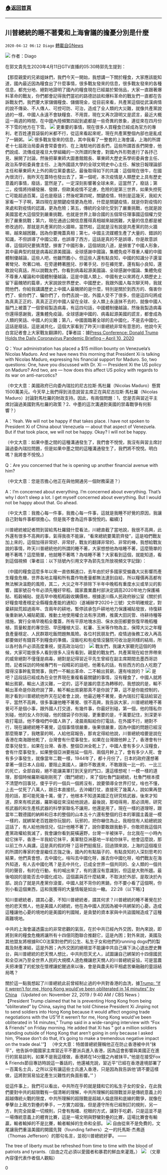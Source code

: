 ###  [:house:返回首頁](https://github.com/ourhimalayas/txt)
---

## 川普總統的睡不著覺和上海會議的擔憂分別是什麼
`2020-04-12 06:12 Diago` [轉載自GNews](https://gnews.org/zh-hant/170169/)

![](https://s3.amazonaws.com/gnews-media-offload/wp-content/uploads/2020/04/12054617/RTS33XVR-scaled-1.jpg)
作者：Diago

在郭文貴先生2020年4月11日GTV直播的05:30時郭先生提到：

【那麼親愛的兄弟姐妹們，我們今天一開始，我想講一下關於糧食，大家應該能知道，國內最近因為糧食出了什麼事情，很多戰友發來的信息，很多戰友發來的各種信息，都充分地、絕對地證明了國內的糧食現在已經屬於緊俏品，大家一直跟著爆料革命的戰友，你們都會記得我們當初的路德訪談和爆料革命的戰友們一直都在告訴戰友們，我們要大家儲備糧食、儲備現金，從目前來看，共產黨這個從武漢病情的說不傳染、不人傳人、可控可防、可治，造成了全人類的大災難，就像共產黨說過的一樣，中國人永遠不會缺糧食、不用買，現在又再次證明又是謊言，最近大概這一兩週的時間，在中國內陸頻繁四起到處都是一些奇異的景象，連從來在四月份不下雪的地方在下雪。
![](https://s3.amazonaws.com/gnews-media-offload/wp-content/uploads/2020/04/12055718/%E4%B8%8B%E8%BC%89-1-6.jpg)
更重要的事情，現在很多人買糧食已經成為官方的專利，老百姓連買袋裝的米都不行，從這來看起來呢，現在共產黨整個內部也是亂成了一鍋粥。
![](https://s3.amazonaws.com/gnews-media-offload/wp-content/uploads/2020/04/12055642/images-1-2.jpg)
很多戰友發來的信息，其中我看了一整套的上海會議，上海的所謂老十七屆政治局委員會常委會的、在上海駐地的首長們，這些所謂首長們開會，他們說成、流傳成是複旦大學組織的一次所謂的聚會，對國內外形勢進行了各抒己見、展開了討論，然後把華東師大圖書館館長、華東師大歷史系學術委員會主任、政治系學術委員會主任、上海外國語大學的全球文明史中心主任、解放日報理論部主任和華東師大上外的兩位黨委書記，最後取得如下的共識：這個現在很牛，在國內很流行，我昨天在蓋特也發出去了，第一個呢，本次疫情是人類歷史上具有歷史意義的事情，廢話，當然是了。一定深刻影響著全球未來，這當然了，廢話；第二，疫情將持續發展、發酵，但歐美疫情不足慮，危險的是第三世界，如果失控死亡可能超過百萬，這也是廢話；然後呢第四呢，關鍵疫情，特別是這幾天，我給大家看一下子啊，第四現在是關鍵疫情更為危險，什麼是關鍵疫情，就是你對疫情的來處和對疫情的認識，更為危險；第五，傳統的全球化受到了嚴重挑戰，也就是說美國當老大這個受到嚴重挑戰，也就是世界上聯合國的五個常任理事國這個權力受到了嚴重挑戰；第六，現在通過公開信息獲得真相越來越困難，大量的信息都是被修改過的，那就是共產黨的防火牆嘛，當然啦，這就是沒有說是共產黨的防火牆嘛，越來越困難，因為你要掩蓋真相；第七，中國主流媒體生產了大量的、錯誤的知識，不但誤導了中國公眾，也誤導了西方，這話是真的不是誤導，你是故意誤導，這個詞兒要搞清楚，損害了中國形象，這個胡說八道，是損害了中國人形象，其中最典型的就是病毒起源美國論、全球感謝中國論，集體免疫不尊重人權的中國體制優越論，這些人吧，他雖然膽小，但這些人還有點良知，中國的知識分子還溜著彎兒、吹著口哨、在旁邊轉著圈兒、抄著手兒、抄在褲兜里，還有點小良知，還敢說句真話，所以說戰友們，你看到病毒起源美國論、全球感謝中國論、集體免疫不尊重人權論和中國體制優越論，這是中國人類上、中國有史以來將在人類歷史上留下最醜陋的篇章，大家說說世界歷史、中國歷史，我跟外國人每次聊天時，我就問他們，你給我講講歷史上中國人最醜陋的是什麼，特別是關於到西方的、傷害你們了、偷你們了、騙你們了，你們去說一說，外國人受不了很多，但是這四句將成為真真正正的、真真正正的中國人留在全球、全人類上永遠抹不去的，就像中國人腦門上被蓋了一個曾經製造病毒，有這四句話，中國體制優越論，然後我製造病毒你還得感謝我，還集體免疫論，全球感謝中國的、病毒起源美國的謊言，都會成為人類的笑話、中國人的災難；第八，中國面臨著全球的去中國化，不是去中國化，這話是廢話，這是滅共化，這個大家看到了昨天川普總統非常有意思的，他說今天白宮記者會上大家戰友翻譯的，【筆者註：據[Press Conference: Donald Trump Holds the Daily Coronavirus Pandemic Briefing – April 10, 2020](https://factba.se/transcript/donald-trump-press-conference-coronavirus-briefing-april-10-2020)

Q：Your administration has placed a $15 million bounty on Venezuela’s Nicolas Maduro. And we have news this morning that President Xi is talking with Nicolas Maduro, expressing his financial support for Maduro. So, two questions: One, have you discussed with Dr. Xi — President Xi the US policy on Maduro? And two, are — how does this affect US policy with regards to its war on anti-narcotics?

（中文大意：美國政府已向委內瑞拉的尼古拉斯·馬杜羅（Nicolas Maduro）懸賞1500萬美元。今天早上我們得到消息說習主席正在與尼古拉斯·馬杜羅（Nicolas Maduro）討論對馬杜羅的財政支持。因此，有兩個問題：1，您是否與習近平主席討論過美國對馬杜羅的政策？2、中墨的這次溝通對美國的禁毒戰爭有何影響？）

A：Yeah. We will not be happy if that takes place. I have not spoken to President Xi of China about Venezuela — about that aspect of Venezuela. But if that took place, we will not be happy. Okay? I will not be happy.

（中文大意：如果中墨之間的這種溝通發生了，我們會不悅悅，我沒有與習主席討論過委內瑞拉問題，但是如果中墨之間的這種溝通發生了，我們將不悅悅。明白嗎？我將會不悅悅。)

Q：Are you concerned that he is opening up another financial avenue with him?

（中文大意：您是否擔心他正在與他開通另一個財務渠道？）

A：I’m concerned about everything. I’m concerned about everything. That’s why I don’t sleep a lot. I get myself concerned about everything. But I would not be happy about that. Go ahead.

（中文大意：我擔心每一件事，我擔心每一件事，這就是我睡不好覺的原因，我讓自己對每件事都很擔心。但是我不會為這件事悅悅的。繼續）】

川普總統被記者問到習給馬杜羅錢什麼看法，川總直截了當地說，我很不高興，此外還有很多不高興的事，氣得我夜不能寐，“看來總統要萬箭齊發”，這是咱們戰友加上來的，這個加得非常好、非常好，戰友的翻譯非常的、非常的棒，我想給戰友說的事情，昨天川普總統他的所謂的睡不著，大家想想他為啥睡不著，這麼簡單的睡不著嗎？這麼簡單，他就睡不著嗎？為啥睡不著？大家看到這個，就能知道，看到這個視頻（筆者註：以下括號內引用文字為郭先生所放視頻文字記錄）：

（中國的糧食這麼多年以來一直依賴進口，去年由於好多國家受蝗蟲大災影響而產生糧食危機，世界各地主糧和所有農作物產量都無法達到自給，所以糧價再高都有無法解決溫飽的風險，其二，大災之年不排除下半年中晚稻有重度水災或旱災的影響，國家號召今年必須先種好早稻，國家農業農村部決定調高2020年地力保護補貼、稻穀補貼、提高早中晚稻稻穀收購價格，根據遂川縣人民政府辦公室《關於抓好糧食增產穩定全縣糧食產能的通知》（遂補辦字2020十三號）文件明確規定，對棄耕拋荒超過兩年、含兩年的耕地，暫停該承包戶耕地地力保護補貼發放，待復耕後重新納入補貼範圍，推動土地使用權合法有序流轉，推廣大田託管、待耕待種等措施，實行全墒早晚稻全覆蓋，所有平原地塊水田、保水良田都要恢復早晚稻種植，質量較差的專空田、早田種植大豆、紅薯、玉米等作物為主，保障大災之年糧食產量穩定、人民群眾吃飯問題無風險。各位村民朋友們，疫情過後務工收入再高都要做好有錢買不到糧食的準備，沒飯吃和有疫情沒醫院可收治是同樣的結局，所以各村各戶必須高度重視，提高政治站位）
![](https://s3.amazonaws.com/gnews-media-offload/wp-content/uploads/2020/04/12055930/%E5%B1%AF%E7%B2%AE-1.jpg)
戰友們，我讓大家聽完這個的時候，大家可能很多人看到很多人沒有看到，親愛的戰友們，共產黨現在給世界帶來的威脅絕對不僅僅是病毒，絕對是記得習近平先生曾經在副主席期間去墨西哥訪問，記者採訪的時候專門有一段精彩的話吧，他著名的話，有些西方的白人吃飽了撐得沒事幹亂管閒事，我們一不輸出革命、二不輸出貧窮，還有啥說的？
![](https://s3.amazonaws.com/gnews-media-offload/wp-content/uploads/2020/04/12060003/001dcf0Mzy72RQmpkPk16690.jpg)
是吧？這段話已經成為在全世界現在重複看最關鍵的事情，沒有糧食了，中國人就將輸出貧窮，輸出人道災難，一定的，這不是誰的意志為轉移的，我想說的是，輸不輸出革命是你政府說了算，輸不輸出貧窮那真不是你說了算，這不是你能控制的，剛才看到川普總統他昨天在記者會上說，他最近睡不著覺，委內瑞拉打電話給習近平，當然不高興，很多事讓他睡不著覺、很不高興，我告訴大家，川普總統睡不著覺可不是個小事，跟外國人打交道，有幾件事，你最好別碰，第一個，他的隱私你別碰，他的女人你別碰，他的錢袋子你別碰，更重要的是，千萬要記住，別深更半夜打電話，他不像咱們中國人熟了，凌晨兩點給你打電話，在外國不行，絕對不行，現在讓總統睡不著覺，這個事情很嚴重，後果很嚴重，因為中國的問題已經沒那麼簡單了，我瞎蒙的啊，人給他寫報告，那肯定得給他說，川普總統咱要是說在香港在南海跟他乾了，台灣會有什麼事發生，如果在台灣跟他幹上了，香港會有什麼事兒發生，如果在台灣、香港、整個亞洲全乾上了，中國人會有多少人沒糧食，會有什麼事發生，如果整個亞洲要拖延一個月、兩個月幹上了，會有多少人死、會有多少事發生，就像當年二戰一樣，1944年了，都十月份了，日本的政府還想著拿著一億日本人自殺，要阻止美國人，讓你不敢進來，不敢跟我一比一的、一比三的死亡，全部自殺，絕不能讓美軍打到天皇的門口，還這樣想呢！一模一樣的道理，那個時候羅斯福剛剛死了（戰鬥總統），來了個杜魯門副總統，杜魯門根本摸不清楚咋回事兒，傻乎乎的一個兵一個將沒有，說要領導全世界打仗，啥也不懂，上去一仗死了八萬人，跟日本直接抗，去沖繩打仗，直接死了幾萬人，說如果再登陸的話，那可能死幾十萬，傻了，他根本不知道美國正在研究核武器，後來才知道，原來有核武器，羅斯福從來沒給他說過，最後說，那咱得用，那必須用，研究核武器的和生產核武器的科學家聯名不讓用，他還是用了，現在一樣的道理呀，跟當年二戰德國的納粹和日本的整個的山本五十六還有整個的日本的軍國主義是一模一樣的，就綁架老百姓跟你玩狠的、玩邪的，把你嚇住為止。我相信有人給總統說這話了，有人給他捎信兒，估計他睡不著了，說你要敢跟我動手，你敢把我這個共產黨政權給我滅了，我會讓你看到屍橫遍野，台灣一半被抹平，台北我在一小時內給它抹平，香港一半我給它抹平，美軍駐亞洲基地一半給你抹平。他會這麼說，那以前工作人員講，這是真的假的呀？這哥們挺瘋狂，回過頭來說，上海的這個複旦的所謂的專家的會是繼任志強之後，國內的有點腦子的、有點良知的人深刻思考的結果，他們真會想，去中國化，啥叫去中國化呀，誰去你中國化呀，咱們戰友在海外知道，有人去中國化嗎？是去中共化，已成全世界一個共同的、全人類的一個共同的聲音，有的在行動，有的喊出來了，有的還沒有意識到，但這是大勢所趨。最後咱說的是能否去中國化成功，這個贏與否什麼結果，不取決於外部，是取決於內部。說白了就是共產黨你滾蛋，中國人就不背你的黑鍋，你不要小看了這個啊，你別小看這個東西，這和我獲得的大量情報是如出一轍。 22:28（以下略）】

知川普總統者，謂其心憂，不知川普總統者，謂其何求？川普總統的睡不著覺在於他的悲天憫人，他是美國人的總統，他在為中國人民因為被中共綁架的心憂。造成這種讓他心憂的境地的是美國的判國賊，是貪婪的資本家與中共盜國賊造成了這種兩難境地。

中共的上海會議透露出的非常悲觀的氣氛，在於中共已經內外交困，對內來說，即將到來的糧食危機將讓所有十四億同胞聯合推翻它，這是內困；對外來說，美國及其他盟友將根據RICO法案對他們的公生、私生子女和他們的running dogs們的製裁及財產凍結，這是外困；內外交困的絕境並不能讓中共自己痛下決心退出歷史舞台，與川普總統的悲天憫人想比，中共則怨天尤人，試圖讓自己綁架的十四億國民和全亞洲乃至全世界人民的大規模人道危機讓悲天憫人的川普總統妥協，可是當農夫把凍僵了的蛇放在懷裡讓蛇醒過來以後，會是與農夫和平相處苦樂融融的童話結局嗎？

關於這一點我想起了川普總統此前曾經制止過的中共對香港的血洗，據[Trump: “If it weren’t for me, Hong Kong would’ve been obliterated in 14 minutes” by China](https://www.cbsnews.com/news/president-trump-claims-he-is-preventing-hong-kong-from-being-obliterated-by-china-today-2019-11-22/) （Updated on: November 22, 2019 / 9:40 AM / CBS News ） 【President Trump claimed that he is preventing Hong Kong from being “obliterated” by China, saying that he told Chinese President Xi Jinping not to send soldiers into Hong Kong because it would affect ongoing trade negotiations with the US”If it weren’t for me, Hong Kong would’ve been obliterated in 14 minutes,” Trump said in a wide-ranging interview with “Fox & Friends” on Friday morning. He added that Xi has ” got a million soldiers standing outside of Hong Kong that aren’t going in only because I asked him, ‘Please don’t do that, it’s going to make a tremendous negative impact on the trade deal.'”】 （中文大意：特朗普總統聲稱他正在防止香港被中共“抹平”，他告訴中國國家主席習近平不要派兵進入香港，因為這會影響與美國正在進行的貿易談判，如果不是我這樣做，香港將在14分鐘之內被抹平。”他是在接受Fox & Friends節目專訪時說這一番話的，他還補充說，習近平“已經在香港邊境部署了一百萬名士兵，之所以沒有讓這些士兵進入香港，只是因為我告訴他’請不要這樣做，這將對貿易協定產生災難性的負面影響。’” ）

從這件事上，我們可以看出，中共所在乎的就是錢和它的私生子女的安全，在此我們要對中共的超限戰有一個清晰的理解，中共所理解的超限戰並非是傳統意義上的超越傳統火戰的限度，中共所理解的超限戰是超越人倫底限和底線的戰爭，就像在拳擊台上兩方對壘的拳手，一方實力超強，但是遵守所有已經制訂的規則，另一方，則完全拋棄一切規則，只會有掏襠、挖眼的方式，讓對手吃虧，只是這並不是一場傳統意義上的體育比賽，這是一場文明與野蠻對壘的比賽，這場比賽會有輸贏，輸者輸掉的不是比賽，輸者輸掉的生命和全部。
![](https://s3.amazonaws.com/gnews-media-offload/wp-content/uploads/2020/04/12060138/images-5.jpg)
自由從來不是免費的，文尾讓我們重溫美國的開國先賢（founding fathers）之一的托馬斯·杰弗遜（Thomas Jefferson）的那句名言，並祝川普總統好夢。 ——

The tree of liberty must be refreshed from time to time with the blood of patriots and tyrants.（自由之花必須以愛國者和暴君的鮮血來灌溉。）
![](https://s3.amazonaws.com/gnews-media-offload/wp-content/uploads/2020/04/12060052/75baa32e884e8b771d314b278a77cd97.jpg)
（文章內容僅代表作者個人觀點）

0
